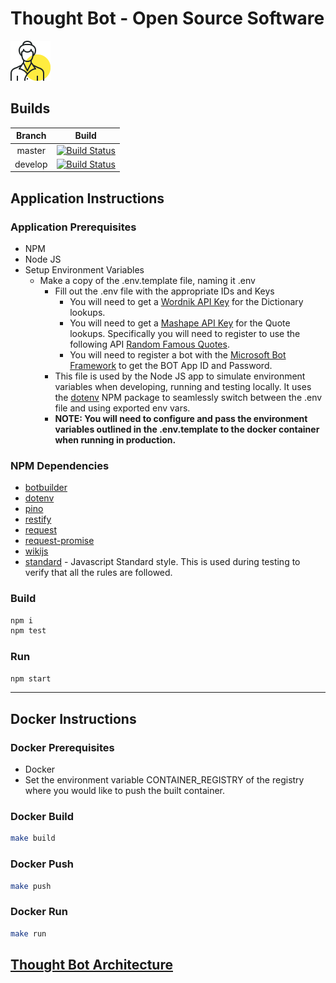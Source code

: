 # Thought Bot - Open Source Software

![thought-bot-avatar](./pics/thought-bot-avatar-64.png)

## Builds

|  Branch |                                                     Build                                                     |
|:-------:|:-------------------------------------------------------------------------------------------------------------:|
|  master | [![Build Status](https://travis-ci.com/itarchlabs/thought-bot.svg?token=cXbMVcQUupX5YqgaWxD4&branch=master)](https://travis-ci.com/itarchlabs/thought-bot-oss) |
|  develop | [![Build Status](https://travis-ci.com/itarchlabs/thought-bot.svg?token=cXbMVcQUupX5YqgaWxD4&branch=develop)](https://travis-ci.com/itarchlabs/thought-bot-oss) |

## Application Instructions

### Application Prerequisites

- NPM
- Node JS
- Setup Environment Variables
  - Make a copy of the .env.template file, naming it .env
    - Fill out the .env file with the appropriate IDs and Keys
      - You will need to get a [Wordnik API Key](http://developer.wordnik.com/) for the Dictionary lookups.
      - You will need to get a [Mashape API Key](https://market.mashape.com/explore) for the Quote lookups. Specifically you will need to register to use the following API [Random Famous Quotes](https://market.mashape.com/andruxnet/random-famous-quotes).
      - You will need to register a bot with the [Microsoft Bot Framework](https://dev.botframework.com/) to get the BOT App ID and Password.
    - This file is used by the Node JS app to simulate environment variables when developing, running and testing locally. It uses the [dotenv](https://github.com/motdotla/dotenv) NPM package to seamlessly switch between the .env file and using exported env vars.
    - **NOTE: You will need to configure and pass the environment variables outlined in the .env.template to the docker container when running in production.**

### NPM Dependencies

- [botbuilder](https://github.com/Microsoft/BotBuilder)
- [dotenv](https://github.com/motdotla/dotenv)
- [pino](http://getpino.io/)
- [restify](http://restify.com/)
- [request](https://github.com/request/request)
- [request-promise](https://github.com/request/request-promise)
- [wikijs](https://github.com/dijs/wiki)
- [standard](https://github.com/standard/standard) - Javascript Standard style. This is used during testing to verify that all the rules are followed.

### Build

```sh
npm i
npm test
```

### Run

```sh
npm start
```

---

## Docker Instructions

### Docker Prerequisites

- Docker
- Set the environment variable CONTAINER_REGISTRY of the registry where you would like to push the built container.

### Docker Build

```sh
make build
```

### Docker Push

```sh
make push
```

### Docker Run

```sh
make run
```

## [Thought Bot Architecture](architecture.md)